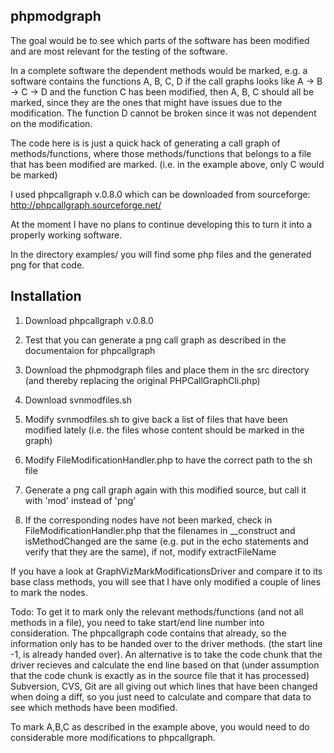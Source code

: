 phpmodgraph
-----------
The goal would be to see which parts of the software has been
modified and are most relevant for the testing of the software.

In a complete software the dependent methods would be marked,
e.g. a software contains the functions A, B, C, D
if the call graphs looks like
A -> B -> C -> D
and the function C has been modified, then A, B, C should all be marked,
since they are the ones that might have issues due to the modification.
The function D cannot be broken since it was not dependent on the modification.

The code here is is just a quick hack of generating a call graph
of methods/functions, where those methods/functions that belongs to a file
that has been modified are marked.
(i.e. in the example above, only C would be marked)

I used phpcallgraph v.0.8.0 which can be downloaded from sourceforge:
<a href="http://phpcallgraph.sourceforge.net/">http://phpcallgraph.sourceforge.net/</a>

At the moment I have no plans to continue developing this to turn it into a properly working software.

In the directory examples/ you will find some php files and the generated png for that code.

Installation
------------

1) Download phpcallgraph v.0.8.0

2) Test that you can generate a png call graph as described in the documentaion for phpcallgraph

3) Download the phpmodgraph files and place them in the src directory
   (and thereby replacing the original PHPCallGraphCli.php)
   
4) Download svnmodfiles.sh

5) Modify svnmodfiles.sh to give back a list of files that have been
   modified lately (i.e. the files whose content should be marked in the graph)
   
6) Modify FileModificationHandler.php to have the correct path to the sh file

7) Generate a png call graph again with this modified source, but call it with 'mod' instead of 'png'

8) If the corresponding nodes have not been marked, check in FileModificationHandler.php
   that the filenames in __construct and isMethodChanged are the same
   (e.g. put in the echo statements and verify that they are the same), if not,
   modify extractFileName

If you have a look at GraphVizMarkModificationsDriver and compare it to its base class methods, you will see that I have only modified
a couple of lines to mark the nodes.

Todo:
To get it to mark only the relevant methods/functions (and not all methods in a file), you need to take start/end line number into consideration.
The phpcallgraph code contains that already, so the information only has to be handed over to the driver methods.
(the start line -1, is already handed over).
An alternative is to take the code chunk that the driver recieves and calculate the end line based on that
(under assumption that the code chunk is exactly as in the source file that it has processed)
Subversion, CVS, Git are all giving out which lines that have been changed when doing a diff, so you just
need to calculate and compare that data to see which methods have been modified.

To mark A,B,C as described in the example above, you would need to do considerable more modifications to phpcallgraph.

   